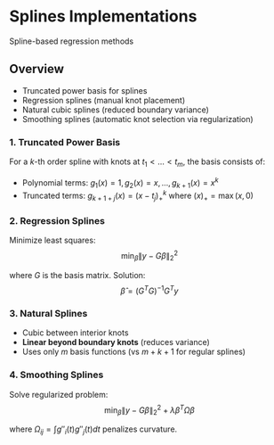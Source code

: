 # Splines Implementations
Spline-based regression methods

## Overview
- Truncated power basis for splines
- Regression splines (manual knot placement)
- Natural cubic splines (reduced boundary variance)
- Smoothing splines (automatic knot selection via regularization)

### 1. Truncated Power Basis

For a $k$-th order spline with knots at $t_1 < \dots < t_m$, the basis consists of:
- Polynomial terms: $g_1(x)=1, g_2(x)=x, \dots, g_{k+1}(x)=x^k$
- Truncated terms: $g_{k+1+j}(x) = (x - t_j)_+^k$ where $(x)_+ = \max(x, 0)$

### 2. Regression Splines

Minimize least squares:
$$\min_{\beta} \|y - G\beta\|_2^2$$

where $G$ is the basis matrix. Solution:
$$\hat{\beta} = (G^T G)^{-1} G^T y$$

### 3. Natural Splines

- Cubic between interior knots
- **Linear beyond boundary knots** (reduces variance)
- Uses only $m$ basis functions (vs $m+k+1$ for regular splines)

### 4. Smoothing Splines

Solve regularized problem:
$$\min_{\beta} \|y - G\beta\|_2^2 + \lambda \beta^T \Omega \beta$$

where $\Omega_{ij} = \int g''_i(t) g''_j(t) dt$ penalizes curvature.
